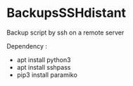 # BackupsSSHdistant
Backup script by ssh on a remote server

Dependency :
  - apt install python3
  - apt install sshpass
  - pip3 install paramiko
